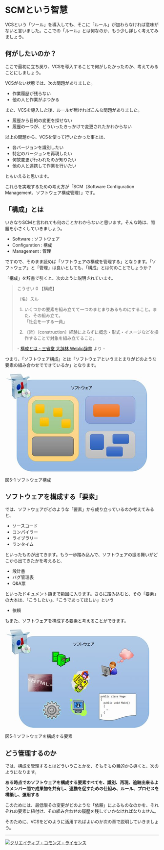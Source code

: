 # SCMという智慧

VCSという「ツール」を導入しても、そこに「ルール」が加わらなければ意味がないと言いました。ここでの「ルール」とは何なのか、もう少し詳しく考えてみましょう。

## 何がしたいのか？

ここで最初に立ち戻り、VCSを導入することで何がしたかったのか、考えてみることにしましょう。

VCSがない状態では、次の問題がありました。

- 作業履歴が残らない
- 他の人と作業がぶつかる

また、VCSを導入した後、ルールが無ければこんな問題がありました。

- 履歴から目的の変更を探せない
- 履歴の一つが、どういったきっかけで変更されたかわからない

以上の問題から、VCSを使って行いたかった事とは、

- 各バージョンを識別したい
- 特定のバージョンを再現したい
- 何故変更が行われたのか知りたい
- 他の人と連携して作業を行いたい

ともいえると思います。

これらを実現するための考え方が「SCM（Software Configuration Management、ソフトウェア構成管理）」です。

## 「構成」とは

いきなりSCMと言われても何のことかわからないと思います。そんな時は、問題を小さくしていきましょう。

- Software : ソフトウェア
- Configuration : 構成
- Management : 管理

ですので、そのまま読めば「ソフトウェアの構成を管理する」となります。「ソフトウェア」と「管理」は良いとしても、「構成」とは何のことでしょうか？

「構成」を辞書で引くと、次のように説明されています。

> こうせい 0 【構成】
> 
> （名）スル
> 
> 1. いくつかの要素を組み立てて一つのまとまりあるものにすること。また、その組み立て。   
> 「社会を―する一員」
> 
> 1. 〔哲〕〔construction〕経験によらずに概念・形式・イメージなどを操作することで対象を組み立てること。
> 
> \- [構成とは - 三省堂 大辞林 Weblio辞書](http://www.weblio.jp/content/構成) より -

つまり、「ソフトウェア構成」とは「ソフトウェアというまとまりがどのような要素の組み合わせでできているか」となります。

![ソフトウェア構成](images/chapter-5-1.jpg)

図5-1 ソフトウェア構成

## ソフトウェアを構成する「要素」

では、ソフトウェアがどのような「要素」から成り立っているのか考えてみると、

- ソースコード
- コンパイラー
- ライブラリー
- ランタイム

といったものが出てきます。もう一歩踏み込んで、ソフトウェアの振る舞いがどこから出てきたかを考えると、

- 設計書
- バグ管理表
- Q&A票

といったドキュメント類まで範囲に入ります。さらに踏み込むと、その「要素」の大本は、「こうしたい」、「こうであってほしい」という

- 依頼

もまた、ソフトウェアを構成する要素と考えることができます。

![ソフトウェアを構成する要素](images/chapter-5-2.jpg)

図5-1 ソフトウェアを構成する要素

## どう管理するのか

では、構成を管理するとはどういうことかを、そもそもの目的から導くと、次のようになります。

**ある時点でのソフトウェアを構成する要素すべてを、識別、再現、追跡出来るようメンバー間で成果物を共有し、連携を促すための仕組み、ルール、プロセスを構築し、運用する**

このためには、最低限その変更がどのような「依頼」によるものなのかを、それぞれの要素に紐付け、その組み合わせの履歴を残していかなければなりません。

そのために、VCSをどのように活用すればよいのか次の章で説明していきましょう。

----------

<a rel="license" href="http://creativecommons.org/licenses/by-sa/3.0/deed.ja"><img alt="クリエイティブ・コモンズ・ライセンス" style="border-width:0" src="http://i.creativecommons.org/l/by-sa/3.0/88x31.png" /></a>
